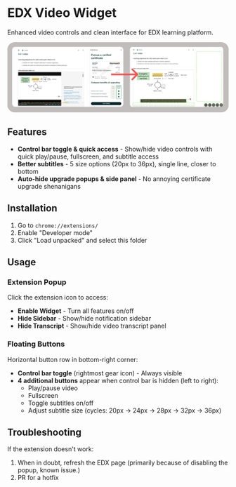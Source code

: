 # EDX Video Widget

Enhanced video controls and clean interface for EDX learning platform.

![EDX Video Widget Interface](diagram.png)

## Features
- **Control bar toggle & quick access** - Show/hide video controls with quick play/pause, fullscreen, and subtitle access
- **Better subtitles** - 5 size options (20px to 36px), single line, closer to bottom
- **Auto-hide upgrade popups & side panel** - No annoying certificate upgrade shenanigans

## Installation

1. Go to `chrome://extensions/`
2. Enable "Developer mode"
3. Click "Load unpacked" and select this folder

## Usage

### Extension Popup
Click the extension icon to access:
- **Enable Widget** - Turn all features on/off
- **Hide Sidebar** - Show/hide notification sidebar
- **Hide Transcript** - Show/hide video transcript panel

### Floating Buttons
Horizontal button row in bottom-right corner:
- **Control bar toggle** (rightmost gear icon) - Always visible
- **4 additional buttons** appear when control bar is hidden (left to right):
  - Play/pause video
  - Fullscreen
  - Toggle subtitles on/off
  - Adjust subtitle size (cycles: 20px → 24px → 28px → 32px → 36px)

## Troubleshooting

If the extension doesn't work:
1. When in doubt, refresh the EDX page (primarily because of disabling the popup, known issue.)
2. PR for a hotfix
